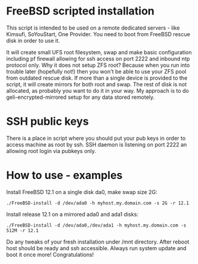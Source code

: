 # FreeBSD scripted installation

This script is intended to be used on a remote dedicated servers - like Kimsufi, SoYouStart, One Provider.
You need to boot from FreeBSD rescue disk in order to use it.

It will create small UFS root filesystem, swap and make basic configuration including pf firewall allowing for ssh access on port 2222 and inbound ntp protocol only. Why it does not setup ZFS root? Because when you run into trouble later (hopefully not!) then you won't be able to use your ZFS pool from outdated rescue disk. If more than a single device is provided to the script, it will create mirrors for both root and swap. The rest of disk is not allocated, as probably you want to do it in your way. My approach is to do geli-encrypted-mirrored setup for any data stored remotely.

# SSH public keys
There is a place in script where you should put your pub keys in order to access machine as root by ssh.
SSH daemon is listening on port 2222 an allowing root login via pubkeys only.

# How to use - examples
Install FreeBSD 12.1 on a single disk da0, make swap size 2G:
```
./FreeBSD-install -d /dev/ada0 -h myhost.my.domain.com -s 2G -r 12.1
```
Install release 12.1 on a mirrored ada0 and ada1 disks:
```
./FreeBSD-install -d /dev/ada0,/dev/ada1 -h myhost.my.domain.com -s 512M -r 12.1
```

Do any tweaks of your fresh installation under /mnt directory.
After reboot host should be ready and ssh accessible.
Always run system update and boot it once more!
Congratulations!
